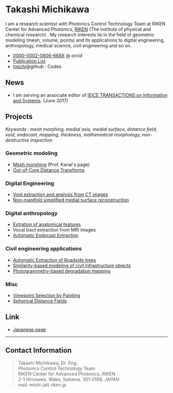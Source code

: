 # Takashi Michikawa  

I am a research scientist with Photonics Control Technology Team at RIKEN Center for Advanced Photonics, [RIKEN](http://riken.jp/)  (The institute of physical and chemical research) .
My research interests lie in the field of geometric modeling (mesh, volume, points) and its applications to digital engineering, anthropology, medical science, civil engineering and so on.

 - [0000-0002-0606-668X](https://orcid.org/0000-0002-0606-668X) @ orcid
 - [Publication List](publication.html)
 - [tmichi](https://github.com/tmichi)@github : Codes

## News
- I am serving an associate editor of [IEICE TRANSACTIONS on Information and Systems](https://search.ieice.org/bin/index.php?category=D&lang=E&curr=1). (June 2017)

## Projects
_Keywords : mesh morphing, medial axis, medial surface, distance field, void, endocast, mapping, thickness, mathematical morphology, non-destructive inspection_

### Geometric modeling
 - [Mesh morphing](http://graphics.c.u-tokyo.ac.jp) (Prof. Kanai's page)
 - [Out-of-Core Distance Transforms](oocdt)  

### Digital Engineering
 - [Void extraction and analysis from CT images](void)
 - [Non-manifold simplified medial surface reconstruction](medial)


### Digital anthropology
 - [Extration of anatomical features](anthropology)
 - Vocal tract extraction from MRI images
 - [Automatic Endocast Extraction](https://github.com/tmichi/xendocast)

### Civil engineering applications
 - [Automatic Extraction of Roadside trees](tree)
 - [Similarity-based modeling of civil infrastructure objects](sim)
 - [Photogrammetry-based degradation mapping](mapping)

### Misc
 - [Viewpoint Selection by Painting](nurinuri)
 - [Spherical Distance Fields](sdt)

## Link
 - [Japanese page](index.ja.html)

------
## Contact Information  
 > Takashi Michikawa, Dr. Eng.  
 > Photonics Control Technology Team  
 > RIKEN Center for Advanced Photonics, RIKEN  
 > 2-1 Hirosawa, Wako, Saitama, 351-0198, JAPAN    
 > mail:  michi (at) riken.jp
